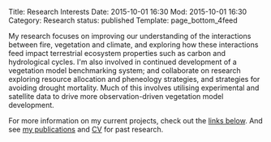 Title: Research Interests
Date: 2015-10-01 16:30
Mod: 2015-10-01 16:30
Category: Research
status: published
Template: page_bottom_4feed

My research focuses on improving our understanding of the interactions between fire, vegetation and climate, and exploring how these interactions feed impact terrestrial ecosystem properties such as carbon and hydrological cycles. I'm also involved in continued development of a vegetation model benchmarking system; and collaborate on research exploring resource allocation and pheneology strategies, and  strategies for avoiding drought mortality. Much of this involves utilising experimental and satellite data to drive more observation-driven vegetation model development.

For more information on my current projects, check out the [links below](#currentResearch). And see [my publications]({filename}/pages/publications.md) and [CV](http://douglask3.github.io/pages/cv.html) for past research.


<a name = "currentResearch"> </a>
